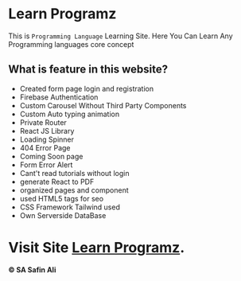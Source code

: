 # **Learn Programz**

 This is `Programming Language` Learning Site. Here You Can Learn Any Programming languages core concept

 ## What is feature in this website?

 - Created form page login and registration
 - Firebase Authentication
 - Custom Carousel Without Third Party Components
 - Custom Auto typing animation
 - Private Router
 - React JS Library
 - Loading Spinner
 - 404 Error Page
 - Coming Soon page
 - Form Error Alert
 - Cant't read tutorials without login
 - generate React to PDF
 - organized pages and component
 - used HTML5 tags for seo
 - CSS Framework Tailwind used
 - Own Serverside DataBase

 [^note]:
    Named footnotes will still render with numbers instead of the text but allow easier identification and linking.  
    This footnote also has been made with a different syntax using 4 spaces for new lines.

# Visit Site [Learn Programz](https://learn-programz.web.app/).

**© SA Safin Ali**
